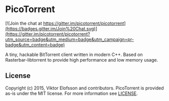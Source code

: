 # PicoTorrent

[![Join the chat at https://gitter.im/picotorrent/picotorrent](https://badges.gitter.im/Join%20Chat.svg)](https://gitter.im/picotorrent/picotorrent?utm_source=badge&utm_medium=badge&utm_campaign=pr-badge&utm_content=badge)

A tiny, hackable BitTorrent client written in modern C++. Based on
Rasterbar-libtorrent to provide high performance and low memory usage.


## License

Copyright (c) 2015, Viktor Elofsson and contributors. PicoTorrent is provided
as-is under the MIT license. For more information see [LICENSE](LICENSE).
